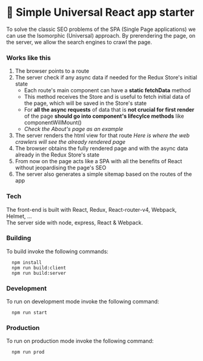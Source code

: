 # 🚀 Simple Universal React app starter
To solve the classic SEO problems of the SPA (Single Page applications) we can use the Isomorphic (Universal) approach.
By prerendering the page, on the server, we allow the search engines to crawl the page.


### Works like this
1. The browser points to a route  
2. The server check if any async data if needed for the Redux Store's initial state  
   - Each route's main component can have a **static fetchData** method  
   - This method receives the Store and is useful to fetch initial data of the page, which will be saved in the Store's state   
   - For **all the async requests** of data that is **not crucial for first render** of the page **should go into component's lifecylce methods** like componentWillMount()  
   - *Check the About's page as an example*  
3. The server renders the html view for that route
   *Here is where the web crawlers will see the already rendered page*
4. The browser obtains the fully rendered page and with the async data already in the Redux Store's state
5. From now on the page acts like a SPA with all the benefits of React without jeopardising the page's SEO
6. The server also generates a simple sitemap based on the routes of the app



### Tech
The front-end is built with React, Redux, React-router-v4, Webpack, Helmet, ...  
The server side with node, express, React & Webpack.


### Building
To build invoke the following commands:

```
  npm install
  npm run build:client
  npm run build:server
```

### Development
To run on development mode invoke the following command:

```
  npm run start
```

### Production
To run on production mode invoke the following command:

```
  npm run prod
```
